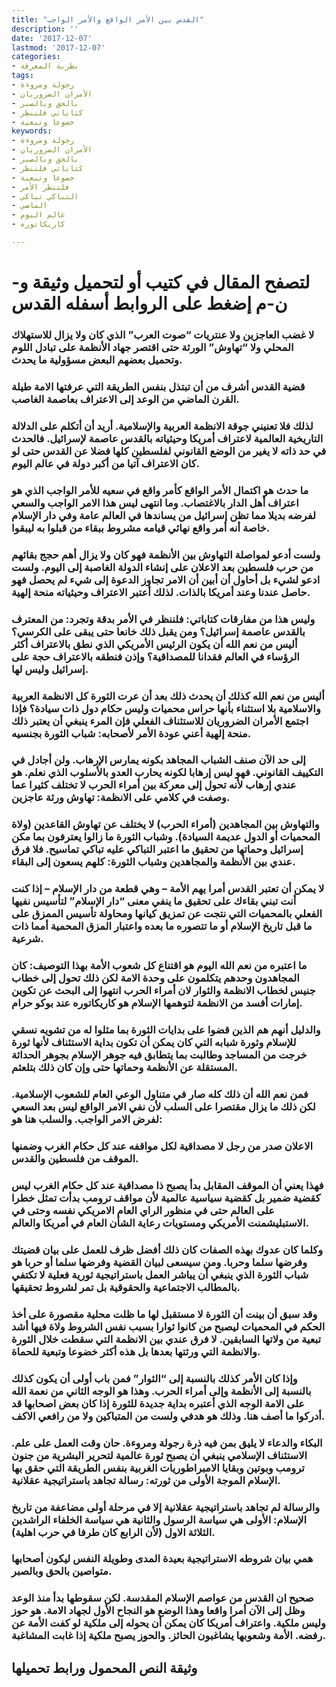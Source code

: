 ```yaml
---
title: "القدس بين الأمر الواقع والأمر الواجب"
description: ''
date: '2017-12-07'
lastmod: '2017-12-07'
categories:
- نظرية المعرفة
tags:
- رجولة ومروءة
- الأمران الضروريان
- بالحق وبالصبر
- كتاباتي فلننظر
- خضوعا وتبعية
keywords:
- رجولة ومروءة
- الأمران الضروريان
- بالحق وبالصبر
- كتاباتي فلننظر
- خضوعا وتبعية
- فلننظر الأمر
- التباكي تباكي
- الماضي
- عالم اليوم
- كاريكاتوره

---
```

# **لتصفح المقال في كتيب أو لتحميل وثيقة و-ن-م إضغط على الروابط أسفله** **القدس**

### لا غضب العاجزين ولا عنتريات “صوت العرب” الذي كان ولا يزال للاستهلاك المحلي ولا “تهاوش” الورثة حتى اقتصر جهاد الأنظمة على تبادل اللوم وتحميل بعضهم البعض مسؤولية ما يحدث.

### قضية القدس أشرف من أن تبتذل بنفس الطريقة التي عرفتها الامة طيلة القرن الماضي من الوعد إلى الاعتراف بعاصمة الغاصب.

### لذلك فلا تعنيني جوقة الانظمة العربية والإسلامية. أريد أن أتكلم على الدلالة التاريخية العالمية لاعتراف أمريكا وحيثياته بالقدس عاصمة لإسرائيل. فالحدث في حد ذاته لا يغير من الوضع القانوني لفلسطين كلها فضلا عن القدس حتى لو كان الاعتراف آتيا من أكبر دولة في عالم اليوم.

### ما حدث هو اكتمال الأمر الواقع كأمر واقع في سعيه للأمر الواجب الذي هو اعتراف أهل الدار بالاغتصاب. وما انتهى ليس هذا الامر الواجب والسعي لفرضه بديلا مما تظن إسرائيل من يساندها في العالم عامة وفي دار الإسلام خاصة أنه أمر واقع نهائي قيامه مشروط ببقاء من قبلوا به ليبقوا.

### ولست أدعو لمواصلة التهاوش بين الأنظمة فهو كان ولا يزال أهم حجج بقائهم من حرب فلسطين بعد الاعلان على إنشاء الدولة الغاصبة إلى اليوم. ولست ادعو لشيء بل أحاول أن أبين أن الامر تجاوز الدعوة إلى شيء لم يحصل فهو حاصل عندنا وعند أمريكا بالذات. لذلك أعتبر الاعتراف وحيثياته منحة إلهية.

### وليس هذا من مفارقات كتاباتي: فلننظر في الأمر بدقة وتجرد: من المعترف بالقدس عاصمة إسرائيل؟ ومن يقبل ذلك خانعا حتى يبقى على الكرسي؟ أليس من نعم الله أن يكون الرئيس الأمريكي الذي نطق بالاعتراف أكثر الرؤساء في العالم فقدانا للمصداقية؟ وإذن فنطقه بالاعتراف حجة على إسرائيل وليس لها.

### أليس من نعم الله كذلك أن يحدث ذلك بعد أن عرت الثورة كل الانظمة العربية والاسلامية بلا استثناء بأنها حراس محميات وليس حكام دول ذات سيادة؟ فإذا اجتمع الأمران الضروريان للاستئناف الفعلي فإن المرء ينبغي أن يعتبر ذلك منحة إلهية أعني عودة الأمر لأصحابه: شباب الثورة بجنسيه.

### إلى حد الآن صنف الشباب المجاهد بكونه يمارس الإرهاب. ولن أجادل في التكييف القانوني. فهو ليس إرهابا لكونه يحارب العدو بالأسلوب الذي نعلم. هو عندي إرهاب لأنه تحول إلى معركة بين أمراء الحرب لا تختلف كثيرا عما وصفت في كلامي على الانظمة: تهاوش ورثة عاجزين.

### والتهاوش بين المجاهدين (أمراء الحرب) لا يختلف عن تهاوش القاعدين (ولاة المحميات أو الدول عديمة السيادة). وشباب الثورة ما زالوا يعترفون بما مكن إسرائيل وحماتها من تحقيق ما اعتبر التباكي عليه تباكي تماسيح. فلا فرق عندي بين الأنظمة والمجاهدين وشباب الثورة: كلهم يسعون إلى البقاء.

### لا يمكن أن تعتبر القدس أمرا يهم الأمة – وهي قطعة من دار الإسلام – إذا كنت أنت تبني بقاءك على تحقيق ما ينفي معنى “دار الإسلام” لتأسيس نفيها الفعلي بالمحميات التي نتجت عن تمزيق كيانها ومحاولة تأسيس الممزق على ما قبل تاريخ الإسلام أو ما تتصوره ما بعده واعتبار المزق المحمية أمما ذات شرعية.

### ما اعتبره من نعم الله اليوم هو اقتناع كل شعوب الأمة بهذا التوصيف: كان المجاهدون وحدهم يتكلمون على وحدة الامة لكن ذلك تحول إلى خطاب جنيس لخطاب الانظمة والثوار لان أمراء الحرب انتهوا إلى البحث عن تكوين إمارات أفسد من الانظمة لتوهمها الإسلام هو كاريكاتوره عند بوكو حرام.

### والدليل أنهم هم الذين قضوا على بدايات الثورة بما مثلوا له من تشويه نسقي للإسلام وثورة شبابه التي كان يمكن أن تكون بداية الاستئناف لأنها ثورة خرجت من المساجد وطالبت بما يتطابق فيه جوهر الإسلام بجوهر الحداثة المستقلة عن الأنظمة وحماتها حتى وإن كان ذلك بتلعثم.

### فمن نعم الله أن ذلك كله صار في متناول الوعي العام للشعوب الإسلامية. لكن ذلك ما يزال مقتصرا على السلب لأن نفي الامر الواقع ليس بعد السعي لفرض الامر الواجب. والسلب هنا هو:

### الاعلان صدر من رجل لا مصداقية لكل مواقفه عند كل حكام الغرب وضمنها الموقف من فلسطين والقدس.

### فهذا يعني أن الموقف المقابل بدأ يصبح ذا مصداقية عند كل حكام الغرب ليس كقضية ضمير بل كقضية سياسية عالمية لأن مواقف ترومب بدأت تمثل خطرا على العالم حتى في منظور الراي العام الامريكي نفسه وحتى في الاستبليشمنت الأمريكي ومستويات رعاية الشأن العام في أمريكا والعالم.

### وكلما كان عدوك بهذه الصفات كان ذلك أفضل ظرف للعمل على بيان قضيتك وفرضها سلما وحربا. ومن سيسعى لبيان القضية وفرضها سلما أو حربا هو شباب الثورة الذي ينبغي أن يباشر العمل باستراتيجية ثورية فعلية لا تكتفي بالمطالب الاجتماعية والحقوقية بل تمر لشروط تحقيقها.

### وقد سبق أن بينت أن الثورة لا مستقبل لها ما ظلت محلية مقصورة على أخذ الحكم في المحميات ليصبح من كانوا ثوارا بسبب نفس الشروط ولاة فيها أشد تبعية من ولاتها السابقين. لا فرق عندي بين الانظمة التي سقطت خلال الثورة والانظمة التي ورثتها بعدها بل هذه أكثر خضوعا وتبعية للحماة.

### وإذا كان الأمر كذلك بالنسبة إلى “الثوار” فمن باب أولى أن يكون كذلك بالنسبة إلى الأنظمة وإلى أمراء الحرب. وهذا هو الوجه الثاني من نعمة الله على الامة الوجه الذي أعتبره بداية جديدة للثورة إذا كان بعض اصحابها قد أدركوا ما أصف هنا. وذلك هو هدفي ولست من المتباكين ولا من رافعي الاكف.

### البكاء والدعاء لا يليق بمن فيه ذرة رجولة ومروءة. حان وقت العمل على علم. الاستئناف الإسلامي ينبغي أن يصبح ثورة عالمية لتحرير البشرية من جنون ترومب وبوتين وبقايا الامبراطوريات الغربية بنفس الطريقة التي حقق بها الإسلام الموجة الأولى من ثورته: رسالة تجاهد باستراتيجية عقلانية.

### والرسالة لم تجاهد باستراتيجية عقلانية إلا في مرحلة أولى مضاعفة من تاريخ الإسلام: الأولى هي سياسة الرسول والثانية هي سياسة الخلفاء الراشدين الثلاثة الاول (لأن الرابع كان طرفا في حرب اهلية).

### همي بيان شروطه الاستراتيجية بعيدة المدى وطويلة النفس ليكون أصحابها متواصين بالحق وبالصبر.

### صحيح ان القدس من عواصم الإسلام المقدسة. لكن سقوطها بدأ منذ الوعد وظل إلى الآن أمرا واقعا وهذا الوضع هو النجاح الأول لجهاد الامة. هو حوز وليس ملكية. واعتراف أمريكا كان يمكن أن يحوله إلى ملكية لو كفت الأمة عن رفضه. الأمة وشعوبها يشاغبون الحائز. والحوز يصبح ملكية إذا غابت المشاغبة.

## وثيقة النص المحمول ورابط تحميلها

###